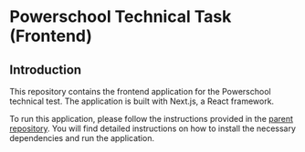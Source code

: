 # Powerschool Technical Task (Frontend)

## Introduction

This repository contains the frontend application for the Powerschool technical test. The application is built with Next.js, a React framework.

To run this application, please follow the instructions provided in the [parent repository](https://github.com/agostinhodev/powerschool-technical-test-app-parent). You will find detailed instructions on how to install the necessary dependencies and run the application.
